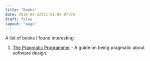```yaml
---
title: "Books"
date: 2018-04-22T21:01:09-07:00
draft: false
layout: "page"
---
```

A list of books I found interesting:

1. [The Pragmatic Programmer](https://www.goodreads.com/book/show/4099.The_Pragmatic_Programmer) - A guide on being pragmatic about software design.